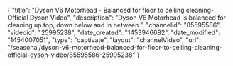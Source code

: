 {
    "title": "Dyson V6 Motorhead - Balanced for floor to ceiling cleaning- Official Dyson Video",
    "description": "Dyson V6 Motorhead is balanced for cleaning up top, down below and in between.",
    "channelid": "85595586",
    "videoid": "25995238",
    "date_created": "1453946682",
    "date_modified": "1454007051",
    "type": "captivate",
    "layout": "channelVideo",
    "url": "\/seasonal\/dyson-v6-motorhead-balanced-for-floor-to-ceiling-cleaning-official-dyson-video\/85595586-25995238"
}